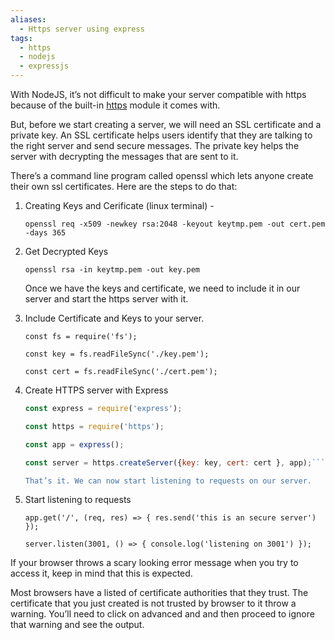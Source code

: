 ```yaml
---
aliases:
  - Https server using express
tags:
  - https
  - nodejs
  - expressjs
---
```

With NodeJS, it’s not difficult to make your server compatible with https because of the built-in [https](https://nodejs.org/api/https.html) module it comes with.

But, before we start creating a server, we will need an SSL certificate and a private key. An SSL certificate helps users identify that they are talking to the right server and send secure messages. The private key helps the server with decrypting the messages that are sent to it.

There’s a command line program called openssl which lets anyone create their own ssl certificates. Here are the steps to do that:

1. Creating Keys and Cerificate (linux terminal) -

	`openssl req -x509 -newkey rsa:2048 -keyout keytmp.pem -out cert.pem -days 365`

2. Get Decrypted Keys

	`openssl rsa -in keytmp.pem -out key.pem`

	Once we have the keys and certificate, we need to include it in our server and start the https server with it.
3. Include Certificate and Keys to your server.

	`const fs = require('fs');`
	
	`const key = fs.readFileSync('./key.pem');`
	
	`const cert = fs.readFileSync('./cert.pem');`

4. Create HTTPS server with Express

	```javascript
	const express = require('express');
	
	const https = require('https');
	
	const app = express();
	
	const server = https.createServer({key: key, cert: cert }, app);```

	That’s it. We can now start listening to requests on our server.
5. Start listening to requests

	`app.get('/', (req, res) => { res.send('this is an secure server') });`
	
	`server.listen(3001, () => { console.log('listening on 3001') });`
	
If your browser throws a scary looking error message when you try to access it, keep in mind that this is expected.

Most browsers have a listed of certificate authorities that they trust. The certificate that you just created is not trusted by browser to it throw a warning. You’ll need to click on advanced and and then proceed to ignore that warning and see the output.